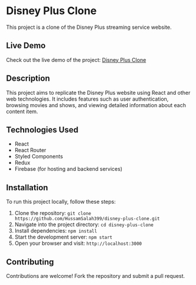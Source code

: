 # Disney Plus Clone

This project is a clone of the Disney Plus streaming service website.

## Live Demo

Check out the live demo of the project: [Disney Plus Clone](https://disneyplus-clone-82710.firebaseapp.com/)

## Description

This project aims to replicate the Disney Plus website using React and other web technologies. It includes features such as user authentication, browsing movies and shows, and viewing detailed information about each content item.

## Technologies Used

- React
- React Router
- Styled Components
- Redux
- Firebase (for hosting and backend services)

## Installation

To run this project locally, follow these steps:

1. Clone the repository: `git clone https://github.com/HussamSalah399/disney-plus-clone.git`
2. Navigate into the project directory: `cd disney-plus-clone`
3. Install dependencies: `npm install`
4. Start the development server: `npm start`
5. Open your browser and visit: `http://localhost:3000`

## Contributing

Contributions are welcome! Fork the repository and submit a pull request.
